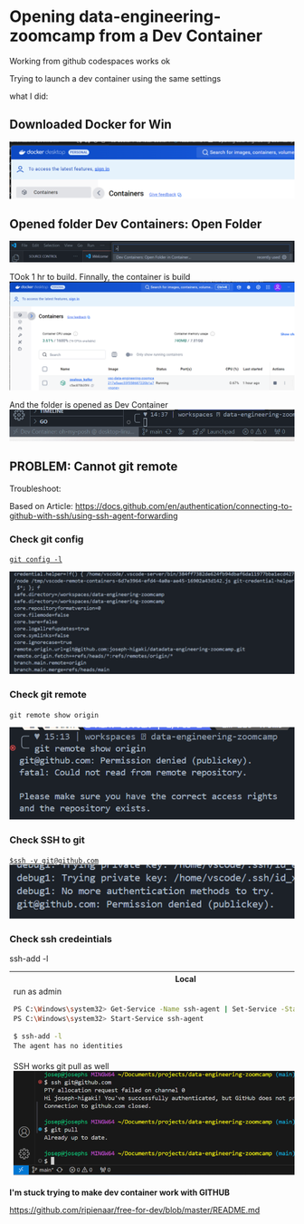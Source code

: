 # Opening data-engineering-zoomcamp from a Dev Container

Working from github codespaces works ok

Trying to launch a dev container using the same settings

what I did:

## Downloaded Docker for Win 
![alt text](image.png)

## Opened folder Dev Containers: Open Folder

![alt text](image-1.png)

TOok 1 hr to build. Finnally, the container is build
![alt text](image-2.png)

And the folder is opened as Dev Container
![alt text](image-3.png)

## PROBLEM: Cannot git remote

Troubleshoot:

Based on Article:
https://docs.github.com/en/authentication/connecting-to-github-with-ssh/using-ssh-agent-forwarding 

### Check git config
[`git config -l`](./git-config-l-troubleshoot.sh)

![alt text](image-4.png)

### Check git remote
`git remote show origin` 

![alt text](image-5.png)

### Check SSH to git 

[`$ssh -v git@github.com`](./ssh-v-github-troubleshoot.sh)
![alt text](image-6.png)

### Check ssh credeintials
ssh-add -l
<table>
<thead>
<tr>
<th>
 Local      
 </th>
<th>
 Codespaces 
 </th>
<th>
 DevContainer   
 </th>
</tr>
<tr>
<td>
run as admin 

```bash
PS C:\Windows\system32> Get-Service -Name ssh-agent | Set-Service -StartupType Manual
PS C:\Windows\system32> Start-Service ssh-agent
```      

```bash
$ ssh-add -l
The agent has no identities
```
</td>
<td>
</td>
<td>
</td>
</tr>
<tr>
<td>
SSH works git pull as well
<img src="image-9.png">
</td>
<td>
SSH doesnt work but git commands do work
<img src="image-8.png">

</td>
<td>
SSH doesnt work but git don't work either
<img src="image-10.png">
</td>
</tr>
</table>


**I'm stuck trying to make dev container work with GITHUB**













https://github.com/ripienaar/free-for-dev/blob/master/README.md